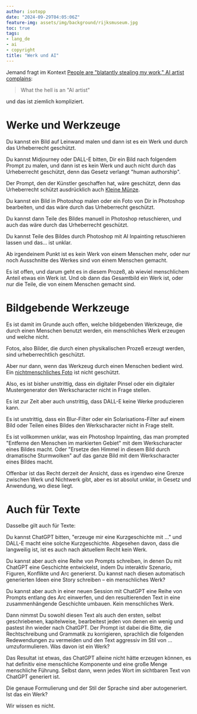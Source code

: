 ```yaml
---
author: isotopp
date: "2024-09-29T04:05:06Z"
feature-img: assets/img/background/rijksmuseum.jpg
toc: true
tags:
- lang_de
- ai
- copyright
title: "Werk und AI"
---
```


Jemand fragt im Kontext
[People are "blatantly stealing my work," AI artist complains](https://www.creativebloq.com/ai/ai-art/controversial-competition-winner-still-hopes-to-copyright-his-ai-art):
>    What the hell is an "AI artist"

und das ist ziemlich kompliziert.

# Werke und Werkzeuge

Du kannst ein Bild auf Leinwand malen und dann ist es ein Werk und durch das Urheberrecht geschützt.

Du kannst Midjourney oder DALL-E bitten, Dir ein Bild nach folgendem Prompt zu malen,
und dann ist es kein Werk und auch nicht durch das Urheberrecht geschützt, denn das Gesetz verlangt "human authorship".

Der Prompt, den der Künstler geschaffen hat, wäre geschützt, 
denn das Urheberrecht schützt ausdrücklich auch [Kleine Münze](https://medien-wiki.de/kleine-muenze).

Du kannst ein Bild in Photoshop malen oder ein Foto von Dir in Photoshop bearbeiten, 
und das wäre durch das Urheberrecht geschützt.

Du kannst dann Teile des Bildes manuell in Photoshop retuschieren,
und auch das wäre durch das Urheberrecht geschützt.

Du kannst Teile des Bildes durch Photoshop mit AI Inpainting retuschieren lassen und das… ist unklar.

Ab irgendeinem Punkt ist es kein Werk von einem Menschen mehr,
oder nur noch Ausschnitte des Werkes sind von einem Menschen gemacht.

Es ist offen, und darum geht es in diesem Prozeß, ab wieviel menschlichem Anteil etwas ein Werk ist.
Und ob dann das Gesamtbild ein Werk ist, oder nur die Teile, die von einem Menschen gemacht sind.

# Bildgebende Werkzeuge

Es ist damit im Grunde auch offen, welche bildgebenden Werkzeuge, die durch einen Menschen benutzt werden,
ein menschliches Werk erzeugen und welche nicht.

Fotos, also Bilder, die durch einen physikalischen Prozeß erzeugt werden, sind urheberrechtlich geschützt.

Aber nur dann, wenn das Werkzeug durch einen Menschen bedient wird.
Ein
[nichtmenschliches Foto](https://www.stern.de/panorama/weltgeschehen/wie-das-beruehmte-affen-selfie-einen-fotografen-ruinierte--7561910.html)
ist nicht geschützt.

Also, es ist bisher unstrittig, 
dass ein digitaler Pinsel oder ein digitaler Mustergenerator den Werkscharacter nicht in Frage stellen.

Es ist zur Zeit aber auch unstrittig, dass DALL-E keine Werke produzieren kann.

Es ist unstrittig, 
dass ein Blur-Filter oder ein Solarisations-Filter auf einem Bild oder Teilen eines Bildes den Werkscharacter nicht in Frage stellt.

Es ist vollkommen unklar, was ein Photoshop Inpainting, 
das man prompted "Entferne den Menschen im markierten Gebiet" mit dem Werkscharacter eines Bildes macht.
Oder "Ersetze den Himmel in diesem Bild durch dramatische Sturmwolken" auf das ganze Bild 
mit dem Werkscharacter eines Bildes macht.

Offenbar ist das Recht derzeit der Ansicht, dass es irgendwo eine Grenze zwischen Werk und Nichtwerk gibt, 
aber es ist absolut unklar, in Gesetz und Anwendung, wo diese liegt.

# Auch für Texte

Dasselbe gilt auch für Texte:

Du kannst ChatGPT bitten, "erzeuge mir eine Kurzgeschichte mit ..." und DALL-E macht eine solche Kurzgeschichte.
Abgesehen davon, dass die langweilig ist, ist es auch nach aktuellem Recht kein Werk.

Du kannst aber auch eine Reihe von Prompts schreiben, in denen Du mit ChatGPT eine Geschichte entwickelst, 
indem Du interaktiv Szenario, Figuren, Konflikte und Arc generierst.
Du kannst nach diesen automatisch generierten Ideen eine Story schreiben – ein menschliches Werk?

Du kannst aber auch in einer neuen Session mit ChatGPT eine Reihe von Prompts entlang des Arc einwerfen,
und den resultierenden Text in eine zusammenhängende Geschichte umbauen.
Kein menschliches Werk.

Dann nimmst Du sowohl diesen Text als auch den ersten, selbst geschriebenen, kapitelweise, 
bearbeitest jeden von denen ein wenig und pastest ihn wieder nach ChatGPT.
Der Prompt ist dabei die Bitte, die Rechtschreibung und Grammatik zu korrigieren, 
sprachlich die folgenden Redewendungen zu vermeiden und den Text aggressiv im Stil von ... umzuformulieren.
Was davon ist ein Werk?

Das Resultat ist etwas, das ChatGPT alleine nicht hätte erzeugen können,
es hat definitiv eine menschliche Komponente und eine große Menge menschliche Führung.
Selbst dann, wenn jedes Wort im sichtbaren Text von ChatGPT generiert ist.

Die genaue Formulierung und der Stil der Sprache sind aber autogeneriert.
Ist das ein Werk?

Wir wissen es nicht.
